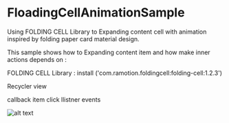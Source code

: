 # FloadingCellAnimationSample

Using FOLDING CELL Library to Expanding content cell with animation inspired by folding paper card material design.

This sample shows how to Expanding content item and how make inner actions depends on :

FOLDING CELL Library : install ('com.ramotion.foldingcell:folding-cell:1.2.3')

Recycler view

callback item click llistner events

![alt text](https://raw.githubusercontent.com/Ramotion/folding-cell-android/master/folding_cell_preview.gif)

